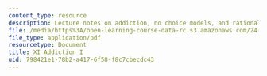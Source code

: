 ```yaml
---
content_type: resource
description: Lecture notes on addiction, no choice models, and rational choice models.
file: /media/https%3A/open-learning-course-data-rc.s3.amazonaws.com/24-120-moral-psychology-spring-2009/798421e178b2a4176f58f8c7cbecdc43_MIT24_120s09_lec11.pdf
file_type: application/pdf
resourcetype: Document
title: XI Addiction I
uid: 798421e1-78b2-a417-6f58-f8c7cbecdc43
---
```

